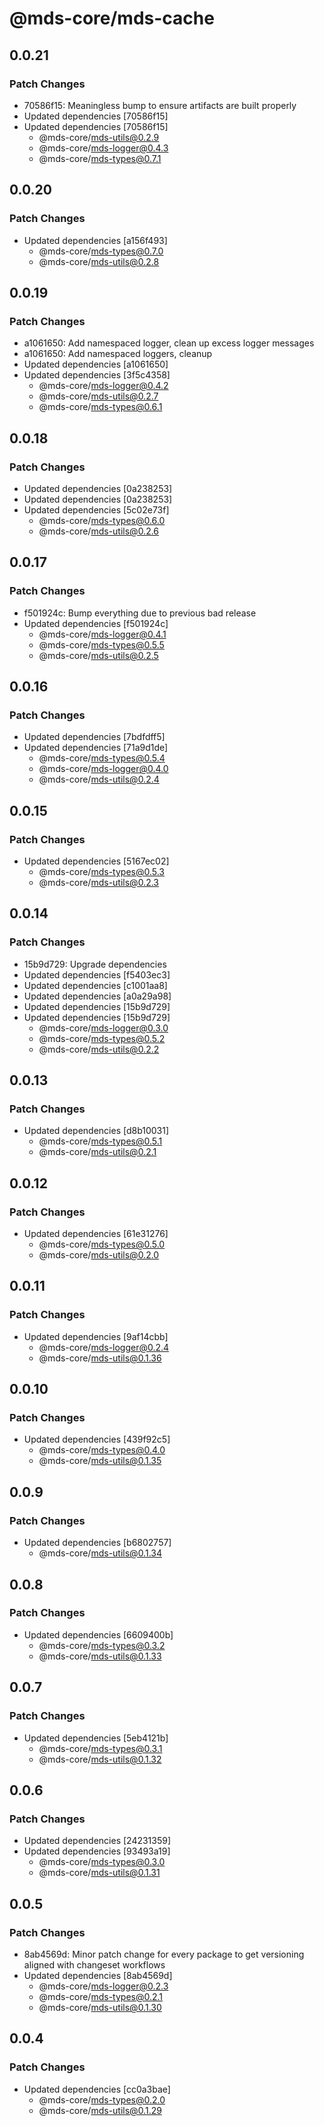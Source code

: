 # @mds-core/mds-cache

## 0.0.21

### Patch Changes

- 70586f15: Meaningless bump to ensure artifacts are built properly
- Updated dependencies [70586f15]
- Updated dependencies [70586f15]
  - @mds-core/mds-utils@0.2.9
  - @mds-core/mds-logger@0.4.3
  - @mds-core/mds-types@0.7.1

## 0.0.20

### Patch Changes

- Updated dependencies [a156f493]
  - @mds-core/mds-types@0.7.0
  - @mds-core/mds-utils@0.2.8

## 0.0.19

### Patch Changes

- a1061650: Add namespaced logger, clean up excess logger messages
- a1061650: Add namespaced loggers, cleanup
- Updated dependencies [a1061650]
- Updated dependencies [3f5c4358]
  - @mds-core/mds-logger@0.4.2
  - @mds-core/mds-utils@0.2.7
  - @mds-core/mds-types@0.6.1

## 0.0.18

### Patch Changes

- Updated dependencies [0a238253]
- Updated dependencies [0a238253]
- Updated dependencies [5c02e73f]
  - @mds-core/mds-types@0.6.0
  - @mds-core/mds-utils@0.2.6

## 0.0.17

### Patch Changes

- f501924c: Bump everything due to previous bad release
- Updated dependencies [f501924c]
  - @mds-core/mds-logger@0.4.1
  - @mds-core/mds-types@0.5.5
  - @mds-core/mds-utils@0.2.5

## 0.0.16

### Patch Changes

- Updated dependencies [7bdfdff5]
- Updated dependencies [71a9d1de]
  - @mds-core/mds-types@0.5.4
  - @mds-core/mds-logger@0.4.0
  - @mds-core/mds-utils@0.2.4

## 0.0.15

### Patch Changes

- Updated dependencies [5167ec02]
  - @mds-core/mds-types@0.5.3
  - @mds-core/mds-utils@0.2.3

## 0.0.14

### Patch Changes

- 15b9d729: Upgrade dependencies
- Updated dependencies [f5403ec3]
- Updated dependencies [c1001aa8]
- Updated dependencies [a0a29a98]
- Updated dependencies [15b9d729]
- Updated dependencies [15b9d729]
  - @mds-core/mds-logger@0.3.0
  - @mds-core/mds-types@0.5.2
  - @mds-core/mds-utils@0.2.2

## 0.0.13

### Patch Changes

- Updated dependencies [d8b10031]
  - @mds-core/mds-types@0.5.1
  - @mds-core/mds-utils@0.2.1

## 0.0.12

### Patch Changes

- Updated dependencies [61e31276]
  - @mds-core/mds-types@0.5.0
  - @mds-core/mds-utils@0.2.0

## 0.0.11

### Patch Changes

- Updated dependencies [9af14cbb]
  - @mds-core/mds-logger@0.2.4
  - @mds-core/mds-utils@0.1.36

## 0.0.10

### Patch Changes

- Updated dependencies [439f92c5]
  - @mds-core/mds-types@0.4.0
  - @mds-core/mds-utils@0.1.35

## 0.0.9

### Patch Changes

- Updated dependencies [b6802757]
  - @mds-core/mds-utils@0.1.34

## 0.0.8

### Patch Changes

- Updated dependencies [6609400b]
  - @mds-core/mds-types@0.3.2
  - @mds-core/mds-utils@0.1.33

## 0.0.7

### Patch Changes

- Updated dependencies [5eb4121b]
  - @mds-core/mds-types@0.3.1
  - @mds-core/mds-utils@0.1.32

## 0.0.6

### Patch Changes

- Updated dependencies [24231359]
- Updated dependencies [93493a19]
  - @mds-core/mds-types@0.3.0
  - @mds-core/mds-utils@0.1.31

## 0.0.5

### Patch Changes

- 8ab4569d: Minor patch change for every package to get versioning aligned with changeset workflows
- Updated dependencies [8ab4569d]
  - @mds-core/mds-logger@0.2.3
  - @mds-core/mds-types@0.2.1
  - @mds-core/mds-utils@0.1.30

## 0.0.4

### Patch Changes

- Updated dependencies [cc0a3bae]
  - @mds-core/mds-types@0.2.0
  - @mds-core/mds-utils@0.1.29
